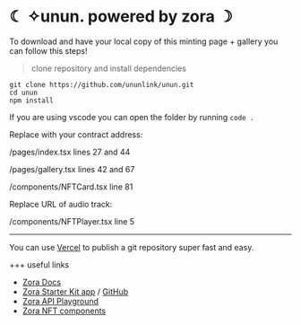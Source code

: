 # ☾ ✧unun. powered by zora ☽


To download and have your local copy of this minting page + gallery you can follow this steps!   

> clone repository and install dependencies
```
git clone https://github.com/ununlink/unun.git
cd unun
npm install
```     
     
If you are using vscode you can open the folder by running `code .`   
   
    
Replace with your contract address:

/pages/index.tsx lines 27 and 44

/pages/gallery.tsx lines 42 and 67

/components/NFTCard.tsx line 81    
    
    
Replace URL of audio track: 

/components/NFTPlayer.tsx line 5    
    
***    
    
You can use [Vercel](https://vercel.com/) to publish a git repository super fast and easy.    
     
+++ useful links 
- [Zora Docs](https://docs.zora.co/)
- [Zora Starter Kit app](https://zora-starter-kit.vercel.app/create) / [GitHub](https://github.com/0xTranqui/zora-starter-kit)
- [Zora API Playground](https://playground.api.zora.co/)
- [Zora NFT components](https://ourzora.github.io/nft-components/?path=/story/introduction--page)
